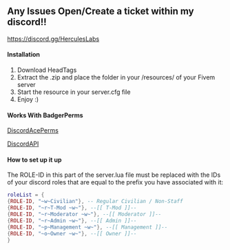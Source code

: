 ## Any Issues Open/Create a ticket within my discord!!
https://discord.gg/HerculesLabs

#### Installation
1. Download HeadTags 
2. Extract the .zip and place the folder in your /resources/ of your Fivem server
3. Start the resource in your server.cfg file
4. Enjoy :)

#### Works With BadgerPerms
[DiscordAcePerms](https://github.com/JaredScar/DiscordAcePerms)

[DiscordAPI](https://github.com/JaredScar/Badger_Discord_API)


#### How to set up it up
The ROLE-ID in this part of the server.lua file must be replaced with the IDs of your discord roles that are equal to the prefix you have associated with it:
```lua
roleList = {
{ROLE-ID, "~w~Civilian"}, -- Regular Civilian / Non-Staff
{ROLE-ID, "~r~T-Mod ~w~"}, --[[ T-Mod ]]-- 
{ROLE-ID, "~r~Moderator ~w~"}, --[[ Moderator ]]--
{ROLE-ID, "~r~Admin ~w~"}, --[[ Admin ]]--
{ROLE-ID, "~p~Management ~w~"}, --[[ Management ]]--
{ROLE-ID, "~o~Owner ~w~"}, --[[ Owner ]]--
}
